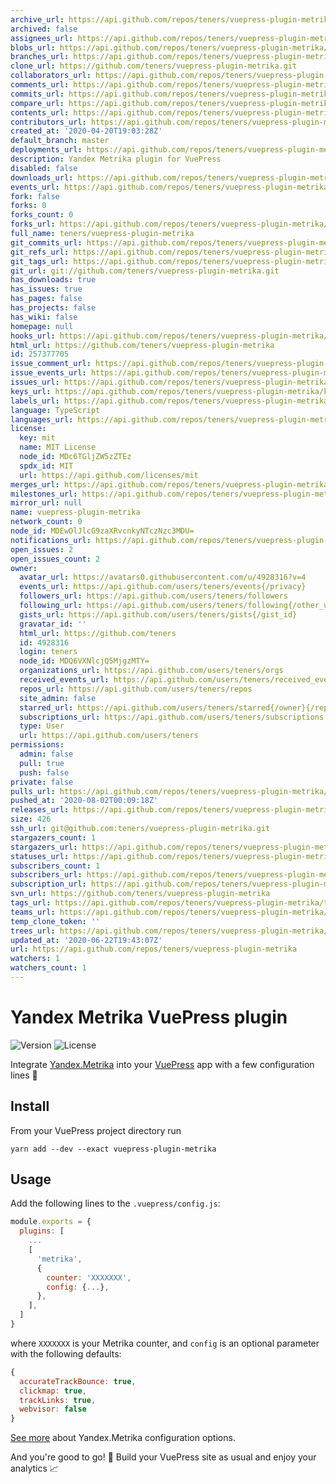 ```yaml
---
archive_url: https://api.github.com/repos/teners/vuepress-plugin-metrika/{archive_format}{/ref}
archived: false
assignees_url: https://api.github.com/repos/teners/vuepress-plugin-metrika/assignees{/user}
blobs_url: https://api.github.com/repos/teners/vuepress-plugin-metrika/git/blobs{/sha}
branches_url: https://api.github.com/repos/teners/vuepress-plugin-metrika/branches{/branch}
clone_url: https://github.com/teners/vuepress-plugin-metrika.git
collaborators_url: https://api.github.com/repos/teners/vuepress-plugin-metrika/collaborators{/collaborator}
comments_url: https://api.github.com/repos/teners/vuepress-plugin-metrika/comments{/number}
commits_url: https://api.github.com/repos/teners/vuepress-plugin-metrika/commits{/sha}
compare_url: https://api.github.com/repos/teners/vuepress-plugin-metrika/compare/{base}...{head}
contents_url: https://api.github.com/repos/teners/vuepress-plugin-metrika/contents/{+path}
contributors_url: https://api.github.com/repos/teners/vuepress-plugin-metrika/contributors
created_at: '2020-04-20T19:03:28Z'
default_branch: master
deployments_url: https://api.github.com/repos/teners/vuepress-plugin-metrika/deployments
description: Yandex Metrika plugin for VuePress
disabled: false
downloads_url: https://api.github.com/repos/teners/vuepress-plugin-metrika/downloads
events_url: https://api.github.com/repos/teners/vuepress-plugin-metrika/events
fork: false
forks: 0
forks_count: 0
forks_url: https://api.github.com/repos/teners/vuepress-plugin-metrika/forks
full_name: teners/vuepress-plugin-metrika
git_commits_url: https://api.github.com/repos/teners/vuepress-plugin-metrika/git/commits{/sha}
git_refs_url: https://api.github.com/repos/teners/vuepress-plugin-metrika/git/refs{/sha}
git_tags_url: https://api.github.com/repos/teners/vuepress-plugin-metrika/git/tags{/sha}
git_url: git://github.com/teners/vuepress-plugin-metrika.git
has_downloads: true
has_issues: true
has_pages: false
has_projects: false
has_wiki: false
homepage: null
hooks_url: https://api.github.com/repos/teners/vuepress-plugin-metrika/hooks
html_url: https://github.com/teners/vuepress-plugin-metrika
id: 257377705
issue_comment_url: https://api.github.com/repos/teners/vuepress-plugin-metrika/issues/comments{/number}
issue_events_url: https://api.github.com/repos/teners/vuepress-plugin-metrika/issues/events{/number}
issues_url: https://api.github.com/repos/teners/vuepress-plugin-metrika/issues{/number}
keys_url: https://api.github.com/repos/teners/vuepress-plugin-metrika/keys{/key_id}
labels_url: https://api.github.com/repos/teners/vuepress-plugin-metrika/labels{/name}
language: TypeScript
languages_url: https://api.github.com/repos/teners/vuepress-plugin-metrika/languages
license:
  key: mit
  name: MIT License
  node_id: MDc6TGljZW5zZTEz
  spdx_id: MIT
  url: https://api.github.com/licenses/mit
merges_url: https://api.github.com/repos/teners/vuepress-plugin-metrika/merges
milestones_url: https://api.github.com/repos/teners/vuepress-plugin-metrika/milestones{/number}
mirror_url: null
name: vuepress-plugin-metrika
network_count: 0
node_id: MDEwOlJlcG9zaXRvcnkyNTczNzc3MDU=
notifications_url: https://api.github.com/repos/teners/vuepress-plugin-metrika/notifications{?since,all,participating}
open_issues: 2
open_issues_count: 2
owner:
  avatar_url: https://avatars0.githubusercontent.com/u/4928316?v=4
  events_url: https://api.github.com/users/teners/events{/privacy}
  followers_url: https://api.github.com/users/teners/followers
  following_url: https://api.github.com/users/teners/following{/other_user}
  gists_url: https://api.github.com/users/teners/gists{/gist_id}
  gravatar_id: ''
  html_url: https://github.com/teners
  id: 4928316
  login: teners
  node_id: MDQ6VXNlcjQ5MjgzMTY=
  organizations_url: https://api.github.com/users/teners/orgs
  received_events_url: https://api.github.com/users/teners/received_events
  repos_url: https://api.github.com/users/teners/repos
  site_admin: false
  starred_url: https://api.github.com/users/teners/starred{/owner}{/repo}
  subscriptions_url: https://api.github.com/users/teners/subscriptions
  type: User
  url: https://api.github.com/users/teners
permissions:
  admin: false
  pull: true
  push: false
private: false
pulls_url: https://api.github.com/repos/teners/vuepress-plugin-metrika/pulls{/number}
pushed_at: '2020-08-02T00:09:18Z'
releases_url: https://api.github.com/repos/teners/vuepress-plugin-metrika/releases{/id}
size: 426
ssh_url: git@github.com:teners/vuepress-plugin-metrika.git
stargazers_count: 1
stargazers_url: https://api.github.com/repos/teners/vuepress-plugin-metrika/stargazers
statuses_url: https://api.github.com/repos/teners/vuepress-plugin-metrika/statuses/{sha}
subscribers_count: 1
subscribers_url: https://api.github.com/repos/teners/vuepress-plugin-metrika/subscribers
subscription_url: https://api.github.com/repos/teners/vuepress-plugin-metrika/subscription
svn_url: https://github.com/teners/vuepress-plugin-metrika
tags_url: https://api.github.com/repos/teners/vuepress-plugin-metrika/tags
teams_url: https://api.github.com/repos/teners/vuepress-plugin-metrika/teams
temp_clone_token: ''
trees_url: https://api.github.com/repos/teners/vuepress-plugin-metrika/git/trees{/sha}
updated_at: '2020-06-22T19:43:07Z'
url: https://api.github.com/repos/teners/vuepress-plugin-metrika
watchers: 1
watchers_count: 1
---
```


# Yandex Metrika VuePress plugin

![Version](https://img.shields.io/npm/v/vuepress-plugin-metrika)
![License](https://img.shields.io/npm/l/vuepress-plugin-metrika)

Integrate [Yandex.Metrika](https://metrika.yandex.ru/) into your
[VuePress](http://vuepress.vuejs.org) app with a few configuration lines 🔧

## Install

From your VuePress project directory run

```shell
yarn add --dev --exact vuepress-plugin-metrika
```

## Usage

Add the following lines to the `.vuepress/config.js`:

```js
module.exports = {
  plugins: [
    ...
    [
      'metrika',
      {
        counter: 'XXXXXXX',
        config: {...},
      },
    ],
  ]
}
```

where `XXXXXXX` is your Metrika counter, and `config` is an optional parameter
with the following defaults:

```js
{
  accurateTrackBounce: true,
  clickmap: true,
  trackLinks: true,
  webvisor: false
}
```

[See more](https://yandex.ru/support/metrica/code/counter-initialize.html)
about Yandex.Metrika configuration options.

And you're good to go! 🚀 Build your VuePress site as usual
and enjoy your analytics 📈
